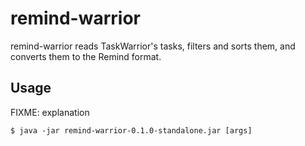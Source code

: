 # remind-warrior
remind-warrior reads TaskWarrior's tasks, filters and sorts them, and converts
them to the Remind format.

## Usage

FIXME: explanation

    $ java -jar remind-warrior-0.1.0-standalone.jar [args]
